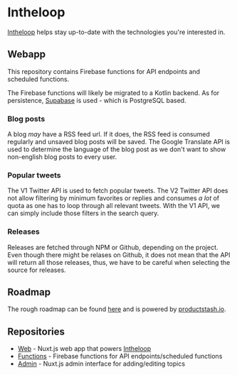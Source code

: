 # Intheloop

[Intheloop](https://intheloop.dev) helps stay up-to-date with the technologies you're interested in.

## Webapp

This repository contains Firebase functions for API endpoints and scheduled functions.

The Firebase functions will likely be migrated to a Kotlin backend.
As for persistence, [Supabase](https://supabase.io) is used - which is PostgreSQL based.

### Blog posts

A blog *may* have a RSS feed url.
If it does, the RSS feed is consumed regularly and unsaved blog posts will be saved.
The Google Translate API is used to determine the language of the blog post as we don't want to show non-english blog posts to every user.

### Popular tweets

The V1 Twitter API is used to fetch popular tweets.
The V2 Twitter API does not allow filtering by minimum favorites or replies and consumes *a lot* of quota as one has to loop through all relevant tweets.
With the V1 API, we can simply include those filters in the search query.

### Releases

Releases are fetched through NPM or Github, depending on the project.
Even though there might be relases on Github, it does not mean that the API will return all those releases, thus, we have to be careful when selecting the source for releases.

## Roadmap

The rough roadmap can be found [here](https://intheloop.dev/roadmap) and is powered by [productstash.io](productstash.io).

## Repositories

- [Web](https://github.com/kevcodez/intheloop) - Nuxt.js web app that powers [Intheloop](https://intheloop.dev)
- [Functions](https://github.com/kevcodez/intheloop-functions) - Firebase functions for API endpoints/scheduled functions
- [Admin](https://github.com/kevcodez/intheloop-admin) - Nuxt.js admin interface for adding/editing topics
